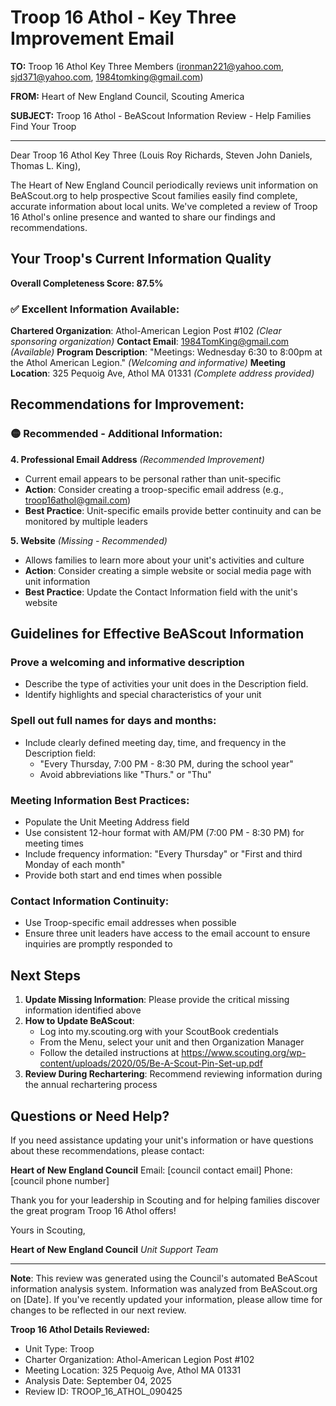 # Troop 16 Athol - Key Three Improvement Email

**TO:** Troop 16 Athol Key Three Members (ironman221@yahoo.com, sjd371@yahoo.com, 1984tomking@gmail.com)

**FROM:** Heart of New England Council, Scouting America

**SUBJECT:** Troop 16 Athol - BeAScout Information Review - Help Families Find Your Troop

---

Dear Troop 16 Athol Key Three (Louis Roy Richards, Steven John Daniels, Thomas L. King),

The Heart of New England Council periodically reviews unit information on BeAScout.org to help prospective Scout families easily find complete, accurate information about local units. We've completed a review of Troop 16 Athol's online presence and wanted to share our findings and recommendations.

## Your Troop's Current Information Quality

**Overall Completeness Score: 87.5%**

### ✅ **Excellent Information Available:**
**Chartered Organization**: Athol-American Legion Post #102 *(Clear sponsoring organization)*
**Contact Email**: 1984TomKing@gmail.com *(Available)*
**Program Description**: "Meetings: Wednesday 6:30 to 8:00pm at the Athol American Legion." *(Welcoming and informative)*
**Meeting Location**: 325 Pequoig Ave, Athol MA 01331 *(Complete address provided)*

## Recommendations for Improvement:

### 🟡 **Recommended - Additional Information:**

**4. Professional Email Address** *(Recommended Improvement)*
- Current email appears to be personal rather than unit-specific
- **Action**: Consider creating a troop-specific email address (e.g., troop16athol@gmail.com)
- **Best Practice**: Unit-specific emails provide better continuity and can be monitored by multiple leaders

**5. Website** *(Missing - Recommended)*
- Allows families to learn more about your unit's activities and culture
- **Action**: Consider creating a simple website or social media page with unit information
- **Best Practice**: Update the Contact Information field with the unit's website

## Guidelines for Effective BeAScout Information

### **Prove a welcoming and informative description**
- Describe the type of activities your unit does in the Description field.
- Identify highlights and special characteristics of your unit

### **Spell out full names for days and months:**
- Include clearly defined meeting day, time, and frequency in the Description field:
  - "Every Thursday, 7:00 PM - 8:30 PM, during the school year"
  - Avoid abbreviations like "Thurs." or "Thu"

### **Meeting Information Best Practices:**
- Populate the Unit Meeting Address field
- Use consistent 12-hour format with AM/PM (7:00 PM - 8:30 PM) for meeting times
- Include frequency information: "Every Thursday" or "First and third Monday of each month"
- Provide both start and end times when possible

### **Contact Information Continuity:**
- Use Troop-specific email addresses when possible
- Ensure three unit leaders have access to the email account to ensure inquiries are promptly responded to

## Next Steps

1. **Update Missing Information**: Please provide the critical missing information identified above
2. **How to Update BeAScout**: 
   - Log into my.scouting.org with your ScoutBook credentials
   - From the Menu, select your unit and then Organization Manager
   - Follow the detailed instructions at
     https://www.scouting.org/wp-content/uploads/2020/05/Be-A-Scout-Pin-Set-up.pdf
3. **Review During Rechartering**: Recommend reviewing information during the annual rechartering process

## Questions or Need Help?

If you need assistance updating your unit's information or have questions about these recommendations, please contact:

**Heart of New England Council**
Email: [council contact email]
Phone: [council phone number]

Thank you for your leadership in Scouting and for helping families discover the great program Troop 16 Athol offers!

Yours in Scouting,

**Heart of New England Council**
*Unit Support Team*

---

**Note**: This review was generated using the Council's automated BeAScout information analysis system. Information was analyzed from BeAScout.org on [Date]. If you've recently updated your information, please allow time for changes to be reflected in our next review.

**Troop 16 Athol Details Reviewed:**
- Unit Type: Troop
- Charter Organization: Athol-American Legion Post #102
- Meeting Location: 325 Pequoig Ave, Athol MA 01331
- Analysis Date: September 04, 2025
- Review ID: TROOP_16_ATHOL_090425